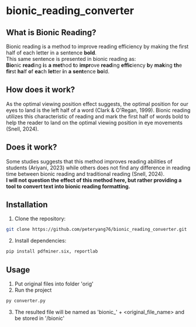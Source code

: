 # bionic_reading_converter
## What is Bionic Reading?
Bionic reading is a method to improve reading efficiency by making the first half of each letter in a sentence **bold**.  
This same sentence is presented in bionic reading as:  
**Bio**nic **read**ing **i**s **a** **met**hod **t**o **impr**ove **read**ing **effic**iency **b**y **mak**ing **th**e **fir**st **ha**lf **o**f **ea**ch **let**ter **i**n **a** **sent**ence **bo**ld.

## How does it work?
As the optimal viewing position effect suggests, the optimal position for our eyes to land is the left half of a word (Clark & O'Regan, 1999). Bionic reading utilizes this characteristic of reading and mark the first half of words bold to help the reader to land on the optimal viewing position in eye movements (Snell, 2024).

## Does it work?
Some studies suggests that this method improves reading abilities of students (Ariyani, 2023) while others does not find any difference in reading time between bionic reading and traditional reading (Snell, 2024).   
**I will not question the effect of this method here, but rather providing a tool to convert text into bionic reading formatting.**

## Installation
1. Clone the repository: 
```bash
git clone https://github.com/peteryang76/bionic_reading_converter.git
```
2. Install dependencies:
```bash
pip install pdfminer.six, reportlab
```

## Usage
1. Put original files into folder 'orig'
2. Run the project
```bash
py converter.py
```
3. The resulted file will be named as 'bionic_' + <original_file_name> and be stored in '/bionic'